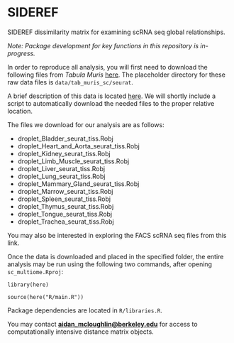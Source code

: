 # SIDEREF
SIDEREF dissimilarity matrix for examining scRNA seq global relationships.

*Note: Package development for key functions in this repository is in-progress.*

In order to reproduce all analysis, you will first need to download the following 
files from *Tabula Muris*  [here](https://figshare.com/articles/dataset/Robject_files_for_tissues_processed_by_Seurat/5821263). The placeholder directory for these raw data files is ``data/tab_muris_sc/seurat``.

A brief description of this data is located  [here](https://tabula-muris.ds.czbiohub.org). We will shortly 
include a script to automatically download the needed files to the proper relative location.

The files we download for our analysis are as follows:

* droplet_Bladder_seurat_tiss.Robj
* droplet_Heart_and_Aorta_seurat_tiss.Robj
* droplet_Kidney_seurat_tiss.Robj
* droplet_Limb_Muscle_seurat_tiss.Robj
* droplet_Liver_seurat_tiss.Robj
* droplet_Lung_seurat_tiss.Robj
* droplet_Mammary_Gland_seurat_tiss.Robj
* droplet_Marrow_seurat_tiss.Robj
* droplet_Spleen_seurat_tiss.Robj
* droplet_Thymus_seurat_tiss.Robj
* droplet_Tongue_seurat_tiss.Robj
* droplet_Trachea_seurat_tiss.Robj

You may also be interested in exploring the FACS scRNA seq files from this link.

Once the data is downloaded and placed in the specified folder, the entire analysis may be run using the following two commands, after opening ``sc_multiome.Rproj``:

  ``library(here)``
  
  ``source(here("R/main.R"))``
  
Package dependencies are located in ``R/libraries.R``.

You may contact **aidan_mcloughlin@berkeley.edu** for access to computationally 
intensive distance matrix objects.
